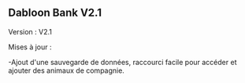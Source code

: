 ## Dabloon Bank V2.1

Version : V2.1

Mises à jour :

-Ajout d'une sauvegarde de données, raccourci facile pour accéder et ajouter des animaux de compagnie.
